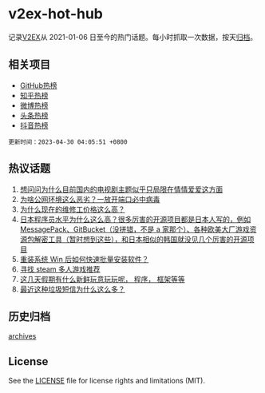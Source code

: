 # v2ex-hot-hub

 记录[V2EX](https://www.v2ex.com/)从 2021-01-06 日至今的热门话题。每小时抓取一次数据，按天[归档](archives)。
 
 ## 相关项目

- [GitHub热榜](https://github.com/snaildev/github-hot-hub)
- [知乎热榜](https://github.com/snaildev/zhihu-hot-hub)
- [微博热榜](https://github.com/snaildev/weibo-hot-hub)
- [头条热榜](https://github.com/snaildev/toutiao-hot-hub)
- [抖音热榜](https://github.com/snaildev/douyin-hot-hub)


 `更新时间：2023-04-30 04:05:51 +0800`

## 热议话题

1. [想问问为什么目前国内的电视剧主题似乎只局限在情情爱爱这方面](https://www.v2ex.com/t/936372)
1. [为啥公网环境这么恶劣？一放开端口必中病毒](https://www.v2ex.com/t/936373)
1. [为什么现在的维修工价格这么高？](https://www.v2ex.com/t/936480)
1. [日本程序员水平为什么这么高？很多厉害的开源项目都是日本人写的，例如 MessagePack、GitBucket（没拼错，不是 a 家那个）、各种欧美大厂游戏资源包解密工具（暂时想到这些），和日本相似的韩国就没见几个厉害的开源项目](https://www.v2ex.com/t/936484)
1. [重装系统 Win 后如何快速批量安装软件？](https://www.v2ex.com/t/936376)
1. [寻找 steam 多人游戏推荐](https://www.v2ex.com/t/936413)
1. [这几天假期有什么新鲜玩意玩玩呢， 程序， 框架等等](https://www.v2ex.com/t/936379)
1. [最近这种垃圾短信为什么这么多？](https://www.v2ex.com/t/936391)

## 历史归档

[archives](archives)

## License

See the [LICENSE](LICENSE) file for license rights and limitations (MIT).
